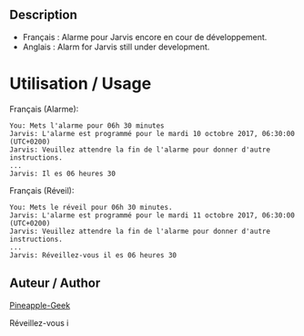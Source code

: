﻿## Description
* Français : Alarme pour Jarvis encore en cour de développement.
* Anglais : Alarm for Jarvis still under development.

# Utilisation / Usage

Français (Alarme):
```
You: Mets l'alarme pour 06h 30 minutes
Jarvis: L'alarme est programmé pour le mardi 10 octobre 2017, 06:30:00 (UTC+0200)
Jarvis: Veuillez attendre la fin de l'alarme pour donner d'autre instructions.
...
Jarvis: Il es 06 heures 30
```
Français (Réveil):
```
You: Mets le réveil pour 06h 30 minutes.
Jarvis: L'alarme est programmé pour le mardi 11 octobre 2017, 06:30:00 (UTC+0200)
Jarvis: Veuillez attendre la fin de l'alarme pour donner d'autre instructions.
...
Jarvis: Réveillez-vous il es 06 heures 30
```

## Auteur / Author
[Pineapple-Geek](https://www.facebook.com/Pineapple.Geek)

Réveillez-vous i
